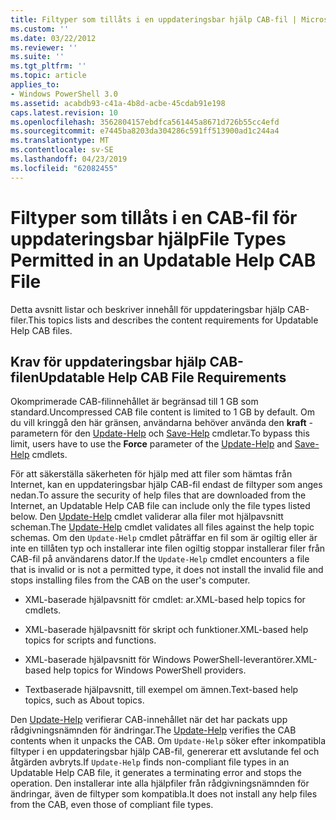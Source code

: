 ```yaml
---
title: Filtyper som tillåts i en uppdateringsbar hjälp CAB-fil | Microsoft Docs
ms.custom: ''
ms.date: 03/22/2012
ms.reviewer: ''
ms.suite: ''
ms.tgt_pltfrm: ''
ms.topic: article
applies_to:
- Windows PowerShell 3.0
ms.assetid: acabdb93-c41a-4b8d-acbe-45cdab91e198
caps.latest.revision: 10
ms.openlocfilehash: 3562804157ebdfca561445a8671d726b55cc4efd
ms.sourcegitcommit: e7445ba8203da304286c591ff513900ad1c244a4
ms.translationtype: MT
ms.contentlocale: sv-SE
ms.lasthandoff: 04/23/2019
ms.locfileid: "62082455"
---
```

# <a name="file-types-permitted-in-an-updatable-help-cab-file"></a><span data-ttu-id="e8b50-102">Filtyper som tillåts i en CAB-fil för uppdateringsbar hjälp</span><span class="sxs-lookup"><span data-stu-id="e8b50-102">File Types Permitted in an Updatable Help CAB File</span></span>

<span data-ttu-id="e8b50-103">Detta avsnitt listar och beskriver innehåll för uppdateringsbar hjälp CAB-filer.</span><span class="sxs-lookup"><span data-stu-id="e8b50-103">This topics lists and describes the content requirements for Updatable Help CAB files.</span></span>

## <a name="updatable-help-cab-file-requirements"></a><span data-ttu-id="e8b50-104">Krav för uppdateringsbar hjälp CAB-filen</span><span class="sxs-lookup"><span data-stu-id="e8b50-104">Updatable Help CAB File Requirements</span></span>

<span data-ttu-id="e8b50-105">Okomprimerade CAB-filinnehållet är begränsad till 1 GB som standard.</span><span class="sxs-lookup"><span data-stu-id="e8b50-105">Uncompressed CAB file content is limited to 1 GB by default.</span></span> <span data-ttu-id="e8b50-106">Om du vill kringgå den här gränsen, användarna behöver använda den **kraft** -parametern för den [Update-Help](/powershell/module/Microsoft.PowerShell.Core/Update-Help) och [Save-Help](/powershell/module/Microsoft.PowerShell.Core/Save-Help) cmdletar.</span><span class="sxs-lookup"><span data-stu-id="e8b50-106">To bypass this limit, users have to use the **Force** parameter of the [Update-Help](/powershell/module/Microsoft.PowerShell.Core/Update-Help) and [Save-Help](/powershell/module/Microsoft.PowerShell.Core/Save-Help) cmdlets.</span></span>

<span data-ttu-id="e8b50-107">För att säkerställa säkerheten för hjälp med att filer som hämtas från Internet, kan en uppdateringsbar hjälp CAB-fil endast de filtyper som anges nedan.</span><span class="sxs-lookup"><span data-stu-id="e8b50-107">To assure the security of help files that are downloaded from the Internet, an Updatable Help CAB file can include only the file types listed below.</span></span> <span data-ttu-id="e8b50-108">Den [Update-Help](/powershell/module/Microsoft.PowerShell.Core/Update-Help) cmdlet validerar alla filer mot hjälpavsnitt scheman.</span><span class="sxs-lookup"><span data-stu-id="e8b50-108">The [Update-Help](/powershell/module/Microsoft.PowerShell.Core/Update-Help) cmdlet validates all files against the help topic schemas.</span></span> <span data-ttu-id="e8b50-109">Om den `Update-Help` cmdlet påträffar en fil som är ogiltig eller är inte en tillåten typ och installerar inte filen ogiltig stoppar installerar filer från CAB-fil på användarens dator.</span><span class="sxs-lookup"><span data-stu-id="e8b50-109">If the `Update-Help` cmdlet encounters a file that is invalid or is not a permitted type, it does not install the invalid file and stops installing files from the CAB on the user's computer.</span></span>

- <span data-ttu-id="e8b50-110">XML-baserade hjälpavsnitt för cmdlet: ar.</span><span class="sxs-lookup"><span data-stu-id="e8b50-110">XML-based help topics for cmdlets.</span></span>

- <span data-ttu-id="e8b50-111">XML-baserade hjälpavsnitt för skript och funktioner.</span><span class="sxs-lookup"><span data-stu-id="e8b50-111">XML-based help topics for scripts and functions.</span></span>

- <span data-ttu-id="e8b50-112">XML-baserade hjälpavsnitt för Windows PowerShell-leverantörer.</span><span class="sxs-lookup"><span data-stu-id="e8b50-112">XML-based help topics for Windows PowerShell providers.</span></span>

- <span data-ttu-id="e8b50-113">Textbaserade hjälpavsnitt, till exempel om ämnen.</span><span class="sxs-lookup"><span data-stu-id="e8b50-113">Text-based help topics, such as About topics.</span></span>

<span data-ttu-id="e8b50-114">Den [Update-Help](/powershell/module/Microsoft.PowerShell.Core/Update-Help) verifierar CAB-innehållet när det har packats upp rådgivningsnämnden för ändringar.</span><span class="sxs-lookup"><span data-stu-id="e8b50-114">The [Update-Help](/powershell/module/Microsoft.PowerShell.Core/Update-Help) verifies the CAB contents when it unpacks the CAB.</span></span> <span data-ttu-id="e8b50-115">Om `Update-Help` söker efter inkompatibla filtyper i en uppdateringsbar hjälp CAB-fil, genererar ett avslutande fel och åtgärden avbryts.</span><span class="sxs-lookup"><span data-stu-id="e8b50-115">If `Update-Help` finds non-compliant file types in an Updatable Help CAB file, it generates a terminating error and stops the operation.</span></span> <span data-ttu-id="e8b50-116">Den installerar inte alla hjälpfiler från rådgivningsnämnden för ändringar, även de filtyper som kompatibla.</span><span class="sxs-lookup"><span data-stu-id="e8b50-116">It does not install any help files from the CAB, even those of compliant file types.</span></span>